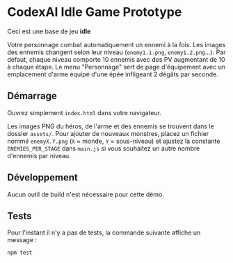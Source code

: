 # CodexAI Idle Game Prototype

Ceci est une base de jeu **idle** 

Votre personnage combat automatiquement un ennemi à la fois.
Les images des ennemis changent selon leur niveau (`enemy1.1.png`, `enemy1.2.png`...).
Par défaut, chaque niveau comporte 10 ennemis avec des PV augmentant de 10 à chaque étape.
Le menu "Personnage" sert de page d'équipement avec un emplacement d'arme
équipé d'une épée infligeant 2 dégâts par seconde.

## Démarrage
Ouvrez simplement `index.html` dans votre navigateur.

Les images PNG du héros, de l'arme et des ennemis se trouvent dans le dossier `assets/`.
Pour ajouter de nouveaux monstres, placez un fichier nommé `enemyX.Y.png`
(`X` = monde, `Y` = sous-niveau) et ajustez la constante `ENEMIES_PER_STAGE`
dans `main.js` si vous souhaitez un autre nombre d'ennemis par niveau.


## Développement
Aucun outil de build n'est nécessaire pour cette démo.

## Tests
Pour l'instant il n'y a pas de tests, la commande suivante affiche un message :
```bash
npm test
```
